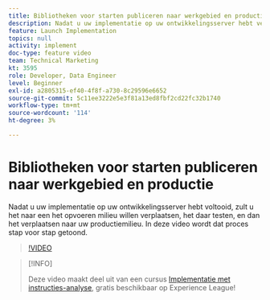 ```yaml
---
title: Bibliotheken voor starten publiceren naar werkgebied en productie
description: Nadat u uw implementatie op uw ontwikkelingsserver hebt vergrendeld, wilt u deze naar een testomgeving verplaatsen, daar testen en vervolgens naar uw productieomgeving verplaatsen. In deze video wordt dat proces stap voor stap getoond.
feature: Launch Implementation
topics: null
activity: implement
doc-type: feature video
team: Technical Marketing
kt: 3595
role: Developer, Data Engineer
level: Beginner
exl-id: a2805315-ef40-4f8f-a730-8c29596e6652
source-git-commit: 5c11ee3222e5e3f81a13ed8fbf2cd22fc32b1740
workflow-type: tm+mt
source-wordcount: '114'
ht-degree: 3%

---
```


# Bibliotheken voor starten publiceren naar werkgebied en productie

Nadat u uw implementatie op uw ontwikkelingsserver hebt voltooid, zult u het naar een het opvoeren milieu willen verplaatsen, het daar testen, en dan het verplaatsen naar uw productiemilieu. In deze video wordt dat proces stap voor stap getoond.

>[!VIDEO](https://video.tv.adobe.com/v/28777/?quality=12)

>[!INFO]
>
> Deze video maakt deel uit van een cursus [Implementatie met instructies-analyse](https://experienceleague.adobe.com/?recommended=Analytics-D-1-2019.1), gratis beschikbaar op Experience League!
